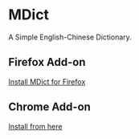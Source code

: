 MDict
=====

A Simple English-Chinese Dictionary.

Firefox Add-on
--------------

[Install MDict for Firefox](https://addons.mozilla.org/en-US/firefox/addon/mdict/)


Chrome Add-on
-------------

[Install from here](https://github.com/mitnk/mdict/raw/master/mdict.crx)